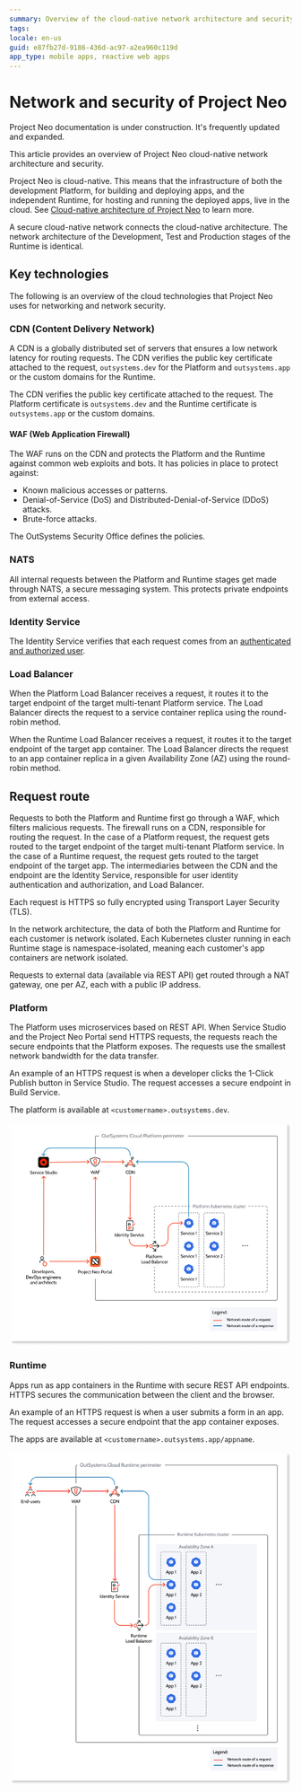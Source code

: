 ```yaml
---
summary: Overview of the cloud-native network architecture and security of Project Neo.
tags: 
locale: en-us
guid: e87fb27d-9186-436d-ac97-a2ea960c119d
app_type: mobile apps, reactive web apps
---
```


# Network and security of Project Neo

<div class="info" markdown="1">

Project Neo documentation is under construction. It's frequently updated and expanded.

</div>

This article provides an overview of Project Neo cloud-native network architecture and security.

Project Neo is cloud-native. This means that the infrastructure of both the development Platform, for building and deploying apps, and the independent Runtime, for hosting and running the deployed apps, live in the cloud. See [Cloud-native architecture of Project Neo](intro.md) to learn more.

A secure cloud-native network connects the cloud-native architecture. The network architecture of the Development, Test and Production stages of the Runtime is identical.

## Key technologies

The following is an overview of the cloud technologies that Project Neo uses for networking and network security.

### CDN (Content Delivery Network)

A CDN is a globally distributed set of servers that ensures a low network latency for routing requests. The CDN verifies the public key certificate attached to the request, `outsystems.dev` for the Platform and `outsystems.app` or the custom domains for the Runtime. 

The CDN verifies the public key certificate attached to the request. The Platform certificate is `outsystems.dev` and the Runtime certificate is `outsystems.app` or the custom domains.

#### WAF (Web Application Firewall)

The WAF runs on the CDN and protects the Platform and the Runtime against common web exploits and bots. It has policies in place to protect against:

* Known malicious accesses or patterns.
* Denial-of-Service (DoS) and Distributed-Denial-of-Service (DDoS) attacks.
* Brute-force attacks.

The OutSystems Security Office defines the policies.

### NATS

All internal requests between the Platform and Runtime stages get made through NATS, a secure messaging system. This protects private endpoints from external access.

### Identity Service

The Identity Service verifies that each request comes from an [authenticated and authorized user](identity.md).

### Load Balancer

When the Platform Load Balancer receives a request, it routes it to the target endpoint of the target multi-tenant Platform service. The Load Balancer directs the request to a service container replica using the round-robin method.

When the Runtime Load Balancer receives a request, it routes it to the target endpoint of the target app container. The Load Balancer directs the request to an app container replica in a given Availability Zone (AZ) using the round-robin method.

## Request route

Requests to both the Platform and Runtime first go through a WAF, which filters malicious requests. The firewall runs on a CDN, responsible for routing the request. In the case of a Platform request, the request gets routed to the target endpoint of the target multi-tenant Platform service. In the case of a Runtime request, the request gets routed to the target endpoint of the target app. The intermediaries between the CDN and the endpoint are the Identity Service, responsible for user identity authentication and authorization, and Load Balancer.

Each request is HTTPS so fully encrypted using Transport Layer Security (TLS).

In the network architecture, the data of both the Platform and Runtime for each customer is network isolated. Each Kubernetes cluster running in each Runtime stage is namespace-isolated, meaning each customer's app containers are network isolated.

Requests to external data (available via REST API) get routed through a NAT gateway, one per AZ, each with a public IP address.

### Platform

The Platform uses microservices based on REST API. When Service Studio and the Project Neo Portal send HTTPS requests, the requests reach the secure endpoints that the Platform exposes. The requests use the smallest network bandwidth for the data transfer.

An example of an HTTPS request is when a developer clicks the 1-Click Publish button in Service Studio. The request accesses a secure endpoint in Build Service.

The platform is available at `<customername>.outsystems.dev`.

![Platform network architecture](images/cloud-network-platform-diag.png "Platform network architecture")

### Runtime

Apps run as app containers in the Runtime with secure REST API endpoints. HTTPS secures the communication between the client and the browser. 

An example of an HTTPS request is when a user submits a form in an app. The request accesses a secure endpoint that the app container exposes.

The apps are available at `<customername>.outsystems.app/appname`.

![Runtime network architecture](images/cloud-network-runtime-diag.png "Runtime network architecture") 
